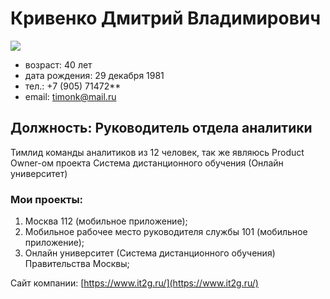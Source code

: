 # Кривенко Дмитрий Владимирович

![](../my_profile/img/my_photo.jpg)

- возраст: 40 лет 
- дата рождения: 29 декабря 1981
- тел.: +7 (905) 71472**
- email: [timonk@mail.ru](mailto:timonk@mail.ru)

## Должность: Руководитель отдела аналитики

Тимлид команды аналитиков из 12 человек, так же являюсь Product Owner-ом проекта Система дистанционного обучения (Онлайн университет)

### Мои проекты:
1. Москва 112 (мобильное приложение);
2. Mобильное рабочее место руководителя службы 101 (мобильное приложение);
3. Онлайн университет (Система дистанционного обучения) Правительства Москвы;

Сайт компании: [https://www.it2g.ru/](https://www.it2g.ru/)
